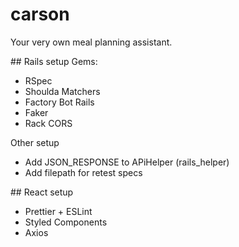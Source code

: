 # carson

Your very own meal planning assistant.

## Rails setup
Gems:

- RSpec
- Shoulda Matchers
- Factory Bot Rails
- Faker
- Rack CORS

Other setup

- Add JSON_RESPONSE to APiHelper (rails_helper)
- Add filepath for retest specs

## React setup

- Prettier + ESLint
- Styled Components
- Axios
